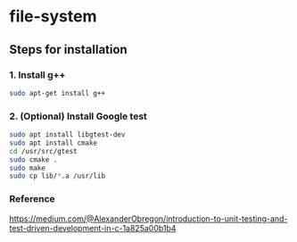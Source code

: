 # file-system

## Steps for installation
### 1. Install g++
```bash
sudo apt-get install g++
```
### 2. (Optional) Install Google test 
```bash
sudo apt install libgtest-dev
sudo apt install cmake
cd /usr/src/gtest
sudo cmake .
sudo make
sudo cp lib/*.a /usr/lib
```

### Reference
https://medium.com/@AlexanderObregon/introduction-to-unit-testing-and-test-driven-development-in-c-1a825a00b1b4